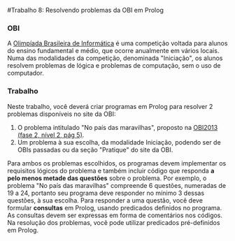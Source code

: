 #Trabalho 8: Resolvendo problemas da OBI em Prolog

<h3>OBI</h3>

A <a href="http://olimpiada.ic.unicamp.br/" target="_blank">Olimpíada Brasileira de Informática</a> é uma competição voltada para alunos do ensino fundamental e médio, que ocorre anualmente em vários locais. Numa das modalidades da competição, denominada "Iniciação", os alunos resolvem problemas de lógica e problemas de computação, sem o uso de computador.

<h3>Trabalho</h3>

Neste trabalho, você deverá criar programas em Prolog para resolver 2 problemas disponíveis no site da OBI:
 1. O problema intitulado "No país das maravilhas", proposto na <a href="http://olimpiada.ic.unicamp.br/pdf/provas/ProvaOBI2013_inic_f2n2.pdf" target="_blank">OBI2013 (fase 2, nível 2, pág 5)</a>.
 2. Um problema à sua escolha, da modalidade Iniciação, podendo ser de OBIs passadas ou da seção "Pratique" do site da OBI. 

Para ambos os problemas escolhidos, os programas devem implementar os requisitos lógicos do problema e também incluir código que responda <b>a pelo menos metade das questões</b> sobre o problema. Por exemplo, o problema "No país das maravilhas" compreende 6 questões, numeradas de 19 a 24, portanto seu programa deve responder no mínimo 3 dessas questões, à sua escolha. Para responder a uma questão, você deve formular <b>consultas</b> em Prolog, usando predicados definidos no programa. As consultas devem ser expressas em forma de comentários nos códigos. Na resolução dos problemas, você pode utilizar predicados pré-definidos em Prolog. 
